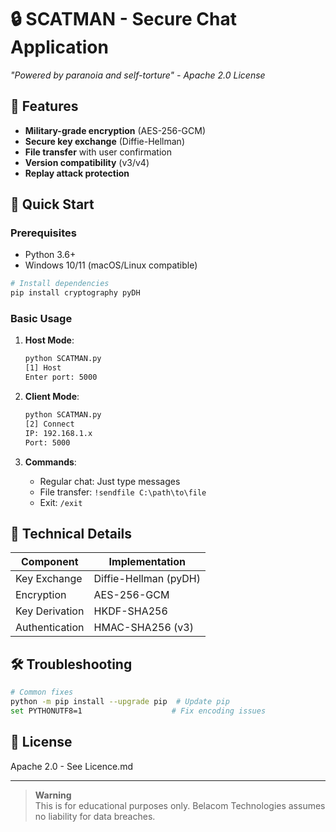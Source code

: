 # 🔒 SCATMAN - Secure Chat Application
*"Powered by paranoia and self-torture" - Apache 2.0 License*

## 🌟 Features
- **Military-grade encryption** (AES-256-GCM)
- **Secure key exchange** (Diffie-Hellman)
- **File transfer** with user confirmation
- **Version compatibility** (v3/v4)
- **Replay attack protection**

## 🚀 Quick Start
### Prerequisites
- Python 3.6+
- Windows 10/11 (macOS/Linux compatible)

```bash
# Install dependencies
pip install cryptography pyDH
```

### Basic Usage
1. **Host Mode**:
   ```bash
   python SCATMAN.py
   [1] Host
   Enter port: 5000
   ```

2. **Client Mode**:
   ```bash
   python SCATMAN.py
   [2] Connect
   IP: 192.168.1.x
   Port: 5000
   ```

3. **Commands**:
   - Regular chat: Just type messages
   - File transfer: `!sendfile C:\path\to\file`
   - Exit: `/exit`

## 🔧 Technical Details
| Component           | Implementation              |
|---------------------|-----------------------------|
| Key Exchange        | Diffie-Hellman (pyDH)       |
| Encryption          | AES-256-GCM                 |
| Key Derivation      | HKDF-SHA256                 |
| Authentication      | HMAC-SHA256 (v3)            |

## 🛠️ Troubleshooting
```bash
# Common fixes
python -m pip install --upgrade pip  # Update pip
set PYTHONUTF8=1                    # Fix encoding issues
```

## 📜 License
Apache 2.0 - See Licence.md

---
> **Warning**  
> This is for educational purposes only. Belacom Technologies assumes no liability for data breaches.
